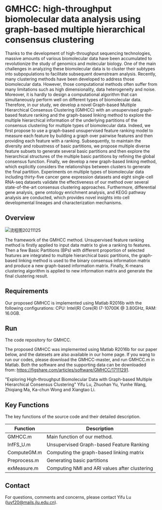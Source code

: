 # GMHCC: high-throughput biomolecular data analysis using graph-based multiple hierarchical consensus clustering

Thanks to the development of high-throughput sequencing technologies, massive amounts of various biomolecular data have been accumulated to revolutionize the study of genomics and molecular biology. One of the main challenges in analyzing these biomolecular data is to cluster their subtypes into subpopulations to facilitate subsequent downstream analysis. Recently, many clustering methods have been developed to address those biomolecular data. However, those computational methods often suffer from many limitations such as high dimensionality, data heterogeneity and noise. Moreover, it is hardly to design a computational algorithm that can simultaneously perform well on  different types of biomolecular data. Therefore, in our study, we develop a novel Graph-based Multiple Hierarchical Consensus Clustering (GMHCC) with an unsupervised graph-based feature ranking and the graph-based linking method to explore the multiple hierarchical information of the underlying partitions of the consensus clustering for multiple types of biomolecular data. Indeed, we first propose to use a graph-based unsupervised feature ranking model to measure each feature by building a graph over pairwise features and then providing each feature with a ranking. Subsequently, to maintain the diversity and robustness of basic partitions, we propose multiple diverse feature subsets to generate several basic partitions and then explore the hierarchical structures of the multiple basic partitions by refining the global consensus function. Finally, we develop a new graph-based linking method, which explicitly considers the relationships between clusters to generate the final partition. Experiments on multiple types of biomolecular data including thirty-five cancer gene expression datasets and eight single-cell RNA-seq datasets validate the effectiveness of our method over several state-of-the-art consensus clustering approaches. Furthermore, differential gene analysis, gene ontology enrichment analysis, and KEGG pathway analysis are conducted, which provides novel insights into cell developmental lineages and characterization mechanisms.


## Overview

![流程图20211125](https://user-images.githubusercontent.com/63590729/144372052-6de732f7-0026-4001-969b-7fb04ad852f1.png)

The framework of the GMHCC method. Unsupervised feature ranking method is firstly applied to input data matrix to give a ranking to features. Then a few Basic Partitions (BPs) with different proportion of selected features are integrated to multiple hierarchical basic partitions, the graph-based linking method is used to the binary consensus information matrix and produce a new graph-based information matrix. Finally, K-means clustering algorithm is applied to new information matrix and generate the final clustering result.

## Requirements

Our proposed GMHCC is implemented using Matlab R2016b with the following configurations: CPU: Intel(R) Core(R) I7-10700K @ 3.80GHz, RAM: 16.0GB.

## Run

The code repository for GMHCC.

The  proposed  GMHCC  was implemented using Matlab R2016b for our paper below, and the datesets are also available in our home page. If you wang to run our codes, please download the GMHCC-master, and run GMHCC.m in Matlab. Both the software and the supporting data can be downloaded from: https://figshare.com/articles/software/GMHCC/17111291.

"Exploring High-throughput Biomolecular Data with Graph-based Multiple Hierarchical Consensus Clustering" Yifu Lu, Zhuohan Yu, Yunhe Wang, Zhiqiang Ma, Ka-chun Wong and Xiangtao Li.

## Key Functions

The key functions of the source code and their detailed description.

| Function     | Description                                   |
| ------------ | --------------------------------------------- |
| GMHCC.m      | Main function of our method.                  |
| InfFS_U.m    | Unsupervised Graph-based Feature Ranking      |
| ComputeGM.m  | Computing the graph-based linking matrix      |
| Preprocess.m | Generating basic partitions                   |
| exMeasure.m  | Computing NMI and ARI values after clustering |

## Contact

For questions, comments and concerns, please contact Yifu Lu (luyf20@mails.jlu.edu.cn).
